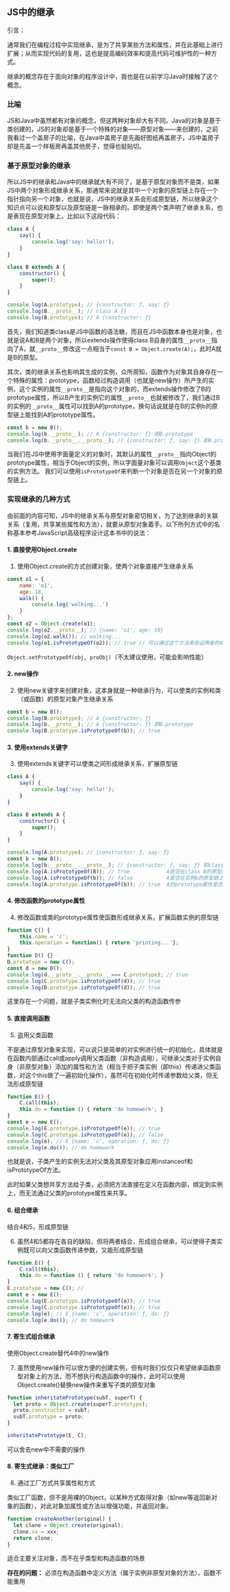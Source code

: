 ## JS中的继承

引言：

通常我们在编程过程中实现继承，是为了共享某些方法和属性，并在此基础上进行扩展；从而实现代码的复用，这也是提高编码效率和提高代码可维护性的一种方式。

继承的概念存在于面向对象的程序设计中，我也是在以前学习Java时接触了这个概念。

### 比喻

JS和Java中虽然都有对象的概念，但这两种对象却大有不同。Java的对象是基于类创建的，JS的对象却是基于一个特殊的对象——原型对象——来创建的，之前我看过一个盖房子的比喻，在Java中盖房子是先画好图纸再盖房子，JS中盖房子却是先盖一个样板房再盖其他房子，觉得也挺贴切。



### 基于原型对象的继承

所以JS中的继承和Java中的继承就大有不同了，是基于原型对象而不是类，如果JS中两个对象形成继承关系，那通常来说就是其中一个对象的原型链上存在一个指针指向另一个对象，也就是说，JS中的继承关系会形成原型链，所以继承这个知识点可以说和原型以及原型链是一脉相承的。即使是两个类声明了继承关系，也是表现在原型对象上。比如以下这段代码：
```javascript
class A {
    say() {
        console.log('say: hello!');
    }
}

class B extends A {
    constructor() {
        super();
    }
}

console.log(A.prototype); // {constructor: ƒ, say: ƒ}
console.log(B.__proto__); // class A {}
console.log(B.prototype); // A {constructor: ƒ}
```
首先，我们知道类class是JS中函数的语法糖，而且在JS中函数本身也是对象，也就是说A和B是两个对象，所以extends操作使得class B自身的属性`__proto__`指向了A，就`__proto__`修改这一点相当于`const B = Object.create(A);`，此时A就是B的原型。

其次，类的继承关系也影响其生成的实例，众所周知，函数作为对象其自身存在一个特殊的属性：prototype，函数经过构造调用（也就是new操作）所产生的实例，这个实例的属性`__proto__`是指向这个对象的，而extends操作修改了B的prototype属性，所以B产生的实例它的属性`__proto__`也就被修改了，我们通过B的实例的`__proto__`属性可以找到A的prototype，换句话说就是在B的实例b的原型链上能找到A的prototype属性。

```javascript
const b = new B();
console.log(b.__proto__); // A {constructor: ƒ} 即B.prototype
console.log(b.__proto__.__proto__); // {constructor: ƒ, say: ƒ} 即A.prototype，B自身的属性`__proto__`指向了A
```

当我们在JS中使用字面量定义的对象时，其默认的属性`__proto__`指向Object的prototype属性，相当于Object的实例，所以字面量对象可以调用`Object`这个基类的实例方法。
我们可以使用`isPrototypeOf`来判断一个对象是否在另一个对象的原型链上。



### 实现继承的几种方式

由前面的内容可知，JS中的继承关系与原型对象密切相关，为了达到继承的关联关系（复用，共享某些属性和方法），就要从原型对象着手。以下所列方式中的名称基本参考JavaScript高级程序设计这本书中的说法：

#### 1. 直接使用Object.create

1. 使用Object.create的方式创建对象，使两个对象直接产生继承关系
   
```javascript
const o1 = {
    name: 'o1',
    age: 18,
    walk() {
        console.log('walking...')
    }
};
const o2 = Object.create(o1);
console.log(o2.__proto__); // {name: 'o1', age: 18}
console.log(o2.walk()); // walking...
console.log(o1.isPrototypeOf(o2)); // true // 可以通过这个方法来验证两者的继承关系
```

`Object.setPrototypeOf(obj, proObj)`（不太建议使用，可能会影响性能）

#### 2. new操作

2. 使用new关键字来创建对象，这本身就是一种继承行为，可以使类的实例和类（或函数）的原型对象产生继承关系

```javascript
const b = new B();
console.log(B.prototype); // A {constructor: ƒ}
console.log(b.__proto__); // A {constructor: ƒ} 即B.prototype
console.log(B.prototype.isPrototypeOf(b)); // true
```

#### 3. 使用extends关键字

3. 使用extends关键字可以使类之间形成继承关系，扩展原型链

```javascript
class A {
    say() {
        console.log('say: hello!');
    }
}

class B extends A {
    constructor() {
        super();
    }
}

console.log(A.prototype); // {constructor: ƒ, say: ƒ}
const b = new B();
console.log(b.__proto__.__proto__); // {constructor: ƒ, say: ƒ} 即class A的prototype属性
console.log(A.isPrototypeOf(B)); // true            A是否在class B的原型链上 extends相当于执行过const B = Object.create(A);这个操作
console.log(A.isPrototypeOf(b)); // false           A是否在实例b的原型链上
console.log(A.prototype.isPrototypeOf(b)); // true  A的prototype属性是否在实例b的原型链上
```

#### 4. 修改函数的prototype属性

4. 修改函数或类的prototype属性使函数形成继承关系，扩展函数实例的原型链

```javascript
function C() {
    this.name = 'c';
    this.operation = function() { return 'printing...'};
}
function D() {}
D.prototype = new C();
const d = new D();
console.log(d.__proto__.__proto__ === C.prototype); // true
console.log(C.prototype.isPrototypeOf(d)); // true
console.log(D.prototype.isPrototypeOf(d)); // true
```
这里存在一个问题，就是子类实例化时无法向父类的构造函数传参

#### 5. 直接调用函数

5. 盗用父类函数

不是通过原型对象来实现，可以说只是简单的对实例进行统一的初始化，具体就是在函数内部通过call或apply调用父类函数（非构造调用），可继承父类对于实例自身（非原型对象）添加的属性和方法（相当于把子类实例（即this）传递进父类函数，对这个this做了一遍初始化操作），虽然可在初始化时传递参数给父类，但无法形成原型链

```javascript
function E() {
    C.call(this);
    this.do = function () { return 'do homework'; }
}
const e = new E();
console.log(E.prototype.isPrototypeOf(e)); // true
console.log(C.prototype.isPrototypeOf(e)); // false
console.log(e); // E {name: 'c', operation: ƒ, do: ƒ}
console.log(e.do()); // do homework
```

也就是说，子类产生的实例无法对父类及其原型对象应用instanceof和isPrototypeOf方法。

此时如果父类想共享方法给子类，必须把方法直接在定义在函数内部，绑定到实例上，而无法通过父类的prototype属性来共享。

#### 6. 组合继承

结合4和5，形成原型链

6. 虽然4和5都存在各自的缺陷，但将两者结合，形成组合继承，可以使得子类实例既可以向父类函数传递参数，又能形成原型链

```javascript
function E() {
    C.call(this);
    this.do = function () { return 'do homework'; }
}
E.prototype = new C(); // 
const e = new E();
console.log(E.prototype.isPrototypeOf(e)); // true
console.log(C.prototype.isPrototypeOf(e)); // true
console.log(e); // E {name: 'c', operation: ƒ, do: ƒ}
console.log(e.do()); // do homework
```

#### 7. 寄生式组合继承

使用Object.create替代4中的new操作

7. 虽然使用new操作可以很方便的创建实例，但有时我们仅仅只希望继承函数原型对象上的方法，而不想执行构造函数中的操作，此时可以使用Object.create()替换new操作来重写子类的原型对象

```javascript
function inheritatePrototype(subT, superT) {
  let proto = Object.create(superT.prototype);
  proto.constructor = subT;
  subT.prototype = proto;
}

inheritatePrototype(E, C);
```
可以舍去new中不需要的操作

#### 8. 寄生式继承：类似工厂

8. 通过工厂方式共享属性和方式

类似工厂函数，但不是用裸的Object，以某种方式取得对象（如new等返回新对象的函数），对此对象加属性或方法以增强功能，并返回对象。

```javascript
function createAnother(original) {
  let clone = Object.create(original);
  clone.xx = xxx;
  return clone;
}
```

适合主要关注对象，而不在乎类型和构造函数的场景

**存在的问题：** 必须在构造函数中定义方法（属于实例非原型对象的方法），函数不能重用